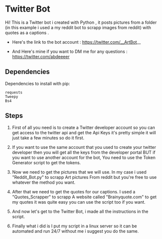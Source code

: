 # Twitter Bot
Hi! This is a Twitter bot i created with Python , it posts pictures from a folder (in this example i used a my reddit bot to scrapp images from reddit) with quotes as a captions .

 - Here's the link to the bot account : 
 https://twitter.com/__ArtBot__

- And Here's mine if you want to DM me for any questions :
https://twitter.com/abdeeeer

## Dependencies
Dependencies to install with pip:
```
requests
Tweepy
Bs4
```

## Steps
1. First of all you need is to create a Twitter developer account so you can get access to the twitter api and get the  Api Keys it's pretty simple it will just take a few minutes so do it first.

2. If you want to use the same account that you used to create your twitter developer then you will get all the keys from the developer portal BUT if you want to use another account for the bot, You need to use the Token Generator script to get the tokens.

3. Now we need to get the pictures that we will use. In my case i used "Reddit_Bot.py" to scrapp Art pictures From reddit but you're free to use whatever the method you want.

4. After that we need to get the quotes for our captions. I used a "Quotes_Scrapper" to scrapp A website called "Brainyquote.com" to get my quotes it was quite easy you can use the script too if you want.

5. And now let's get to the Twitter Bot, i made all the instructions in the script.

6. Finally what i did is I put my script in a linux server so it can be automated and run 24/7 without me i suggest you do the same.

